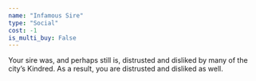 ```yaml
---
name: "Infamous Sire"
type: "Social"
cost: -1
is_multi_buy: False
---
```


Your sire was, and perhaps still is, distrusted and disliked by many of the city’s Kindred. As a result, you are distrusted and disliked as well.